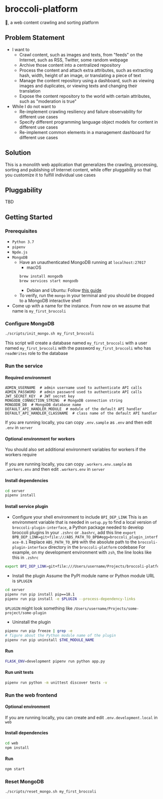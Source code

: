 # broccoli-platform
🥦, a web content crawling and sorting platform

## Problem Statement
* I want to
    * Crawl content, such as images and texts, from "feeds" on the Internet, such as RSS, Twitter, some random webpage
    * Archive those content into a centralized repository
    * Process the content and attach extra attributes, such as extracting hash, width, height of an image, or translating a piece of text
    * Manage the content repository using a dashboard, such as viewing images and duplicates, or viewing texts and changing their translation
    * Expose the content repository to the world with certain attributes, such as "moderation is true"
* While I do not want to
    * Re-implement crawling resiliency and failure observability for different use cases
    * Specify different programming language object models for content in different use cases
    * Re-implement common elements in a management dashboard for different use cases

## Solution
This is a monolith web application that generalizes the crawling, processing, sorting and publishing of Internet content, while offer pluggability so that you customize it to fulfill individual use cases

## Pluggability
TBD

## Getting Started

### Prerequisites
* `Python 3.7`
* `pipenv`
* `Npde.js`
* `MongoDB`
    * Have an unauthenticated MongoDB running at `localhost:27017`
        * macOS
        ```bash
        brew install mongodb
        brew services start mongodb
        ```
        * Debian and Ubuntu: Follow [this guide](https://docs.mongodb.com/manual/tutorial/install-mongodb-on-ubuntu/)
    * To verify, run the `mongo` in your terminal and you should be dropped to a MongoDB interactive shell
* Come up with a name for the instance. From now on we assume that name is `my_first_broccoli`

### Configure MongoDB
```bash
./scripts/init_mongo.sh my_first_broccoli
```
This script will create a database named `my_first_broccoli` with a user named `my_first_broccoli` with the password `my_first_broccoli` who has `readWrites` role to the database

### Run the service

#### Required environment
```env
ADMIN_USERNAME  # admin username used to authenticate API calls
ADMIN_PASSWORD  # admin password used to authenticate API calls
JWT_SECRET_KEY  # JWT secret key
MONGODB_CONNECTION_STRING  # MongoDB connection string
MONGODB_DB  # MongoDB database name
DEFAULT_API_HANDLER_MODULE  # module of the default API handler
DEFAULT_API_HANDLER_CLASSNAME  # class name of the default API handler
```
If you are running locally, you can copy `.env.sample` as `.env` and then edit `.env` in `server`

#### Optional environment for workers
You should also set additional environment variables for workers if the workers require

If you are running locally, you can copy `.workers.env.sample` as `.workers.env` and then edit `.workers.env` in `server`

#### Install dependencies
```bash
cd server
pipenv install
```

#### Install service plugin
* Configure your shell environment to include `BPI_DEP_LINK`
This is an environment variable that is needed in `setup.py` to find a local version of `broccoli-plugin-interface`, a Python package needed to develop broccoli plugins
In your `.zshrc` or `.bashrc`, add this line
`export BPB_DEP_LINK=git+file:///ABS_PATH_TO_BPB#egg=broccoli_plugin_interface-0.1`
Replace `ABS_PATH_TO_BPB` with the absolute path to the `broccoli-plugin-interface` directory in the `broccoli-platform` codebase
For example, on my development environment with `zsh`, the line looks like this in `.zshrc`
```bash
export BPI_DEP_LINK=git+file:///Users/username/Projects/broccoli-platform/broccoli-plugin-interface#egg=broccoli_plugin_interface-0.1
```
* Install the plugin
Assume the PyPI module name or Python module URL is `$PLUGIN`
```bash
cd server
pipenv run pip install pip==18.1
pipenv run pip install -e $PLUGIN --process-dependency-links
```
`$PLUGIN` might look something like `/Users/username/Projects/some-project/some-plugin`
* Uninstall the plugin
```bash
pipenv run pip freeze | grep -e
# figure about the Python module name of the plugin
pipenv run pip uninstall $THE_MODULE_NAME
```

#### Run
```bash
FLASK_ENV=development pipenv run python app.py
```

#### Run unit tests
```bash
pipenv run python -m unittest discover tests -v
```

### Run the web frontend

#### Optional environment
If you are running locally, you can create and edit `.env.development.local` in `web`

#### Install dependencies
```bash
cd web
npm install
```

#### Run
```bash
npm start
```

### Reset MongoDB
```bash
./scripts/reset_mongo.sh my_first_broccoli
```
